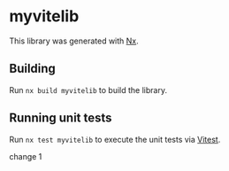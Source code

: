 # myvitelib

This library was generated with [Nx](https://nx.dev).



## Building

Run `nx build myvitelib` to build the library.





## Running unit tests

Run `nx test myvitelib` to execute the unit tests via [Vitest](https://vitest.dev/).

change 1 

